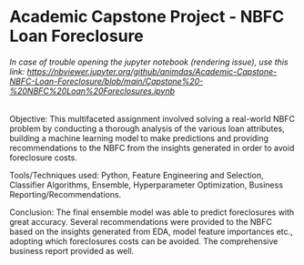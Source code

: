 # Academic Capstone Project - NBFC Loan Foreclosure

###### In case of trouble opening the jupyter notebook (rendering issue), use this link: https://nbviewer.jupyter.org/github/animdas/Academic-Capstone-NBFC-Loan-Foreclosure/blob/main/Capstone%20-%20NBFC%20Loan%20Foreclosures.ipynb

Objective: This multifaceted assignment involved solving a real-world NBFC problem by conducting a thorough analysis of the various loan attributes, building a machine learning model to make predictions and providing recommendations to the NBFC from the insights generated in order to avoid foreclosure costs.

Tools/Techniques used: Python, Feature Engineering and Selection, Classifier Algorithms, Ensemble, Hyperparameter Optimization, Business Reporting/Recommendations.

Conclusion: The final ensemble model was able to predict foreclosures with great accuracy. Several recommendations were provided to the NBFC based on the insights generated from EDA, model feature importances etc., adopting which foreclosures costs can be avoided. The comprehensive business report provided as well. 
